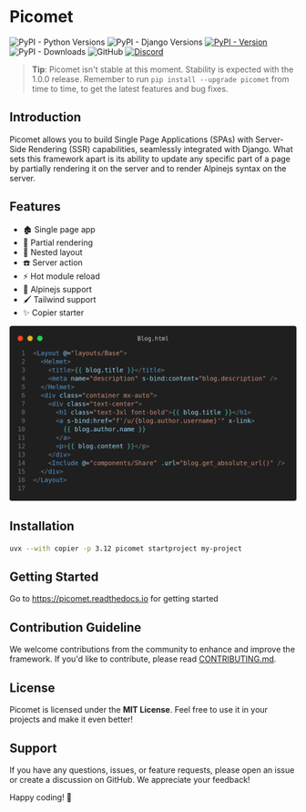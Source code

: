 # Picomet

![PyPI - Python Versions](https://img.shields.io/pypi/pyversions/picomet)
![PyPI - Django Versions](https://img.shields.io/pypi/djversions/picomet)
[![PyPI - Version](https://img.shields.io/pypi/v/picomet)](https://pypi.org/project/picomet)
![PyPI - Downloads](https://img.shields.io/pypi/dw/picomet)
![GitHub](https://img.shields.io/github/license/picomet/picomet)
[![Discord](https://img.shields.io/badge/Discord-5865f2.svg?logo=discord&logoColor=white)](https://discord.gg/4byApQZg8X)

> **Tip**: Picomet isn't stable at this moment. Stability is expected with the 1.0.0 release. Remember to run `pip install --upgrade picomet` from time to time, to get the latest features and bug fixes.

## Introduction

Picomet allows you to build Single Page Applications (SPAs) with Server-Side Rendering (SSR) capabilities, seamlessly integrated with Django. What sets this framework apart is its ability to update any specific part of a page by partially rendering it on the server and to render Alpinejs syntax on the server.

## Features

-   🏚️ Single page app
-   🔎 Partial rendering
-   🏯 Nested layout
-   ☎️ Server action
-   ⚡ Hot module reload
-   🌲 Alpinejs support
-   🖌️ Tailwind support
-   ✨ Copier starter

![Picomet](example.png)

## Installation

```bash
uvx --with copier -p 3.12 picomet startproject my-project
```

## Getting Started

Go to https://picomet.readthedocs.io for getting started

## Contribution Guideline

We welcome contributions from the community to enhance and improve the framework. If you'd like to contribute, please read [CONTRIBUTING.md](CONTRIBUTING.md).

## License

Picomet is licensed under the **MIT License**. Feel free to use it in your projects and make it even better!

## Support

If you have any questions, issues, or feature requests, please open an issue or create a discussion on GitHub. We appreciate your feedback!

Happy coding! 🚀

